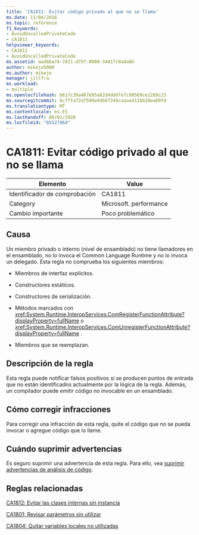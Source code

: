 ```yaml
---
title: 'CA1811: Evitar código privado al que no se llama'
ms.date: 11/04/2016
ms.topic: reference
f1_keywords:
- AvoidUncalledPrivateCode
- CA1811
helpviewer_keywords:
- CA1811
- AvoidUncalledPrivateCode
ms.assetid: aadbba74-7821-475f-8980-34d17c0a0a8b
author: mikejo5000
ms.author: mikejo
manager: jillfra
ms.workload:
- multiple
ms.openlocfilehash: b61fc30a467e95a82d4dddfefc90569ce1289c23
ms.sourcegitcommit: 6cfffa72af599a9d667249caaaa411bb28ea69fd
ms.translationtype: MT
ms.contentlocale: es-ES
ms.lasthandoff: 09/02/2020
ms.locfileid: "85527964"
---
```

# <a name="ca1811-avoid-uncalled-private-code"></a>CA1811: Evitar código privado al que no se llama

|Elemento|Value|
|-|-|
|Identificador de comprobación|CA1811|
|Category|Microsoft. performance|
|Cambio importante|Poco problemático|

## <a name="cause"></a>Causa
Un miembro privado o interno (nivel de ensamblado) no tiene llamadores en el ensamblado, no lo invoca el Common Language Runtime y no lo invoca un delegado. Esta regla no comprueba los siguientes miembros:

- Miembros de interfaz explícitos.

- Constructores estáticos.

- Constructores de serialización.

- Métodos marcados con <xref:System.Runtime.InteropServices.ComRegisterFunctionAttribute?displayProperty=fullName> o <xref:System.Runtime.InteropServices.ComUnregisterFunctionAttribute?displayProperty=fullName> .

- Miembros que se reemplazan.

## <a name="rule-description"></a>Descripción de la regla
Esta regla puede notificar falsos positivos si se producen puntos de entrada que no están identificados actualmente por la lógica de la regla. Además, un compilador puede emitir código no invocable en un ensamblado.

## <a name="how-to-fix-violations"></a>Cómo corregir infracciones
Para corregir una infracción de esta regla, quite el código que no se pueda invocar o agregue código que lo llame.

## <a name="when-to-suppress-warnings"></a>Cuándo suprimir advertencias
Es seguro suprimir una advertencia de esta regla. Para ello, vea [suprimir advertencias de análisis de código](../code-quality/in-source-suppression-overview.md).

## <a name="related-rules"></a>Reglas relacionadas
[CA1812: Evitar las clases internas sin instancia](../code-quality/ca1812.md)

[CA1801: Revisar parámetros sin utilizar](../code-quality/ca1801.md)

[CA1804: Quitar variables locales no utilizadas](../code-quality/ca1804.md)
